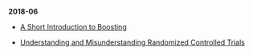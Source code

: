 **2018-06**

- [A Short Introduction to Boosting](https://cseweb.ucsd.edu/~yfreund/papers/IntroToBoosting.pdf)

- [Understanding and Misunderstanding Randomized Controlled Trials](http://www.nber.org/papers/w22595)